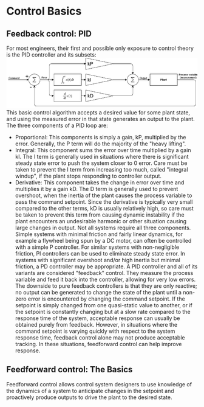 # Control Basics
## Feedback control: PID
For most engineers, their first and possible only exposure to control theory is the PID controller and its subsets:
![PID Block Diagram](/img/PID.webp)
This basic control algorithm accepts a desired value for some plant state, and using the measured error in that state generates an output to the plant. The three components of a PID loop are:
- Proportional: This components is simply a gain, kP, multiplied by the error. Generally, the P term will do the majority of the "heavy lifting".
- Integral: This component sums the error over time multiplied by a gain kI. The I term is generally used in situations where there is significant steady state error to push the system closer to 0 error. Care must be taken to prevent the I term from increasing too much, called "integral windup", if the plant stops responding to controller output.
- Derivative: This component takes the change in error over time and multiplies it by a gain kD. The D term is generally used to prevent overshoot, when the inertia of the plant causes the process variable to pass the command setpoint. Since the derivative is typically very small compared to the other terms, kD is usually relatively high, so care must be taken to prevent this term from causing dynamic instability if the plant encounters an undesirable harmonic or other situation causing large changes in output.
Not all systems require all three components. Simple systems with minimal friction and fairly linear dynamics, for example a flywheel being spun by a DC motor, can often be controlled with a simple P controller. For similar systems with non-negligible friction, PI controllers can be used to eliminate steady state error. In systems with significant overshoot and/or high inertia but minimal friction, a PD controller may be appropriate.
A PID controller and all of its variants are considered "feedback" control. They measure the process variable and feed it back into the controller, allowing for very low errors. The downside to pure feedback controllers is that they are only reactive; no output can be generated to change the state of the plant until a non-zero error is encountered by changing the command setpoint. If the setpoint is simply changed from one quasi-static value to another, or if the setpoint is constantly changing but at a slow rate compared to the response time of the system, acceptable response can usually be obtained purely from feedback. However, in situations where the command setpoint is varying quickly with respect to the system response time, feedback control alone may not produce acceptable tracking. In these situations, feedforward control can help improve response.
## Feedforward control: The Basics
Feedforward control allows control system designers to use knowledge of the dynamics of a system to anticipate changes in the setpoint and proactively produce outputs to drive the plant to the desired state. 
